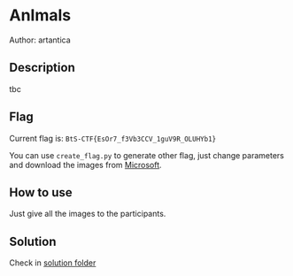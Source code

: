 # AnImals

Author: artantica

## Description
tbc

## Flag
Current flag is: `BtS-CTF{EsOr7_f3Vb3CCV_1guV9R_OLUHYb1}`

You can use `create_flag.py` to generate other flag, just change parameters and download the images from [Microsoft](https://www.microsoft.com/en-us/download/details.aspx?id=54765).

## How to use
Just give all the images to the participants.

## Solution

Check in [solution folder](./solution/README.md)
